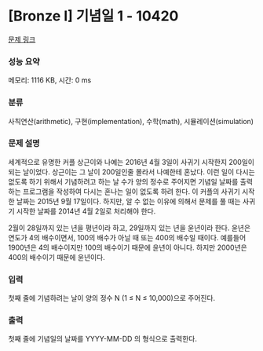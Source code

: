 # [Bronze I] 기념일 1 - 10420 

[문제 링크](https://www.acmicpc.net/problem/10420) 

### 성능 요약

메모리: 1116 KB, 시간: 0 ms

### 분류

사칙연산(arithmetic), 구현(implementation), 수학(math), 시뮬레이션(simulation)

### 문제 설명

<p>세계적으로 유명한 커플 상근이와 나예는 2016년 4월 3일이 사귀기 시작한지 200일이 되는 날이었다. 상근이는 그 날이 200일인줄 몰라서 나예한테 혼났다. 이런 일이 다시는 없도록 하기 위해서 기념하려고 하는 날 수가 양의 정수로 주어지면 기념일 날짜를 출력하는 프로그램을 작성하여 다시는 혼나는 일이 없도록 하려 한다. 이 커플의 사귀기 시작한 날짜는 2015년 9월 17일이다. 하지만, 알 수 없는 이유에 의해서 문제를 풀 때는 사귀기 시작한 날짜를 2014년 4월 2일로 처리해야 한다.</p>

<p>2월이 28일까지 있는 년을 평년이라 하고, 29일까지 있는 년을 윤년이라 한다. 윤년은 연도가 4의 배수이면서, 100의 배수가 아닐 때 또는 400의 배수일 때이다. 예를들어 1900년은 4의 배수이지만 100의 배수이기 때문에 윤년이 아니다. 하지만 2000년은 400의 배수이기 때문에 윤년이다.</p>

### 입력 

 <p>첫째 줄에 기념하려는 날이 양의 정수 N (1 ≤ N ≤ 10,000)으로 주어진다.</p>

### 출력 

 <p>첫째 줄에 기념일의 날짜를 YYYY-MM-DD 의 형식으로 출력한다.</p>


